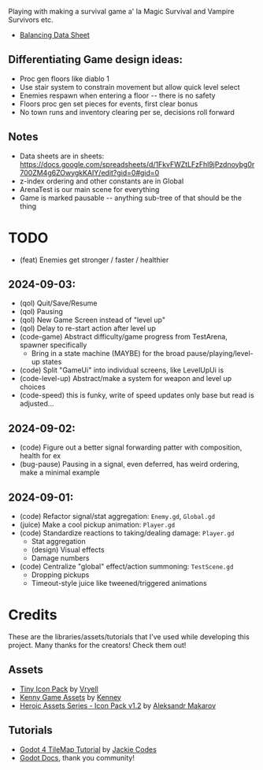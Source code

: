 Playing with making a survival game a' la Magic Survival and Vampire Survivors etc.

- [Balancing Data Sheet](https://docs.google.com/spreadsheets/d/1FkvFWZtLFzFhl9jPzdnoybg0r700ZM4g6ZOwygkKAIY/edit?usp=sharing)

## Differentiating Game design ideas:

- Proc gen floors like diablo 1
- Use stair system to constrain movement but allow quick level select
- Enemies respawn when entering a floor -- there is no safety
- Floors proc gen set pieces for events, first clear bonus
- No town runs and inventory clearing per se, decisions roll forward

## Notes

- Data sheets are in sheets: https://docs.google.com/spreadsheets/d/1FkvFWZtLFzFhl9jPzdnoybg0r700ZM4g6ZOwygkKAIY/edit?gid=0#gid=0
- z-index ordering and other constants are in Global
- ArenaTest is our main scene for everything
- Game is marked pausable -- anything sub-tree of that should be the thing

# TODO

- (feat) Enemies get stronger / faster / healthier

## 2024-09-03:

- (qol) Quit/Save/Resume
- (qol) Pausing
- (qol) New Game Screen instead of "level up"
- (qol) Delay to re-start action after level up
- (code-game) Abstract difficulty/game progress from TestArena, spawner specifically
  - Bring in a state machine (MAYBE) for the broad pause/playing/level-up states
- (code) Split "GameUi" into individual screens, like LevelUpUi is
- (code-level-up) Abstract/make a system for weapon and level up choices
- (code-speed) this is funky, write of speed updates only base but read is adjusted...

## 2024-09-02:

- (code) Figure out a better signal forwarding patter with composition, health for ex
- (bug-pause) Pausing in a signal, even deferred, has weird ordering, make a minimal example

## 2024-09-01:

- (code) Refactor signal/stat aggregation: `Enemy.gd`, `Global.gd`
- (juice) Make a cool pickup animation: `Player.gd`
- (code) Standardize reactions to taking/dealing damage: `Player.gd`
  - Stat aggregation
  - (design) Visual effects
  - Damage numbers
- (code) Centralize "global" effect/action summoning: `TestScene.gd`
  - Dropping pickups
  - Timeout-style juice like tweened/triggered animations

# Credits

These are the libraries/assets/tutorials that I've used while developing this project.
Many thanks for the creators! Check them out!

## Assets

- [Tiny Icon Pack](https://vryell.itch.io/tiny-adventure-pack-plus) by [Vryell](https://www.patreon.com/vryell)
- [Kenny Game Assets](https://kenney.itch.io/kenney-game-assets-1) by [Kenney](www.kenney.nl)
- [Heroic Assets Series - Icon Pack v1.2](https://iknowkingrabbit.itch.io/heroic-icon-pack) by [Aleksandr Makarov](https://www.patreon.com/iknowkingrabbit)

## Tutorials

- [Godot 4 TileMap Tutorial](https://www.youtube.com/playlist?list=PLflAYKtRJ7dwtqA0FsZadrQGal8lWp-MM) by [Jackie Codes](https://www.patreon.com/jackiecodes)
- [Godot Docs](https://docs.godotengine.org/en/stable/index.html), thank you community!
